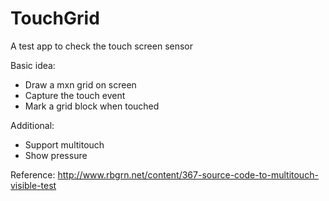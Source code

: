 TouchGrid
=========

A test app to check the touch screen sensor

Basic idea:
- Draw a mxn grid on screen
- Capture the touch event
- Mark a grid block when touched

Additional:
- Support multitouch
- Show pressure

Reference:
http://www.rbgrn.net/content/367-source-code-to-multitouch-visible-test
